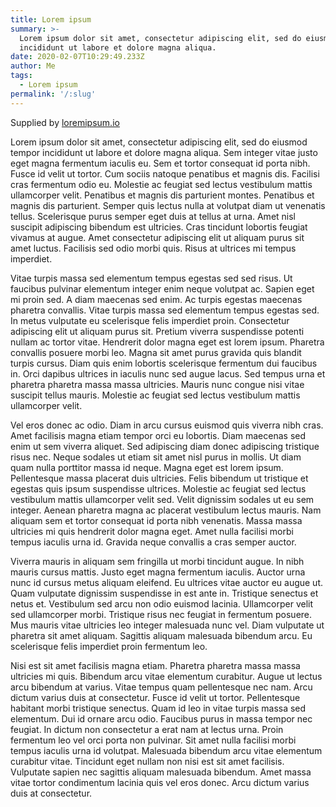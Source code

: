 ```yaml
---
title: Lorem ipsum
summary: >-
  Lorem ipsum dolor sit amet, consectetur adipiscing elit, sed do eiusmod tempor
  incididunt ut labore et dolore magna aliqua.
date: 2020-02-07T10:29:49.233Z
author: Me
tags:
  - Lorem ipsum
permalink: '/:slug'
---
```

Supplied by [loremipsum.io](https://loremipsum.io/)

Lorem ipsum dolor sit amet, consectetur adipiscing elit, sed do eiusmod tempor incididunt ut labore et dolore magna aliqua. Sem integer vitae justo eget magna fermentum iaculis eu. Sem et tortor consequat id porta nibh. Fusce id velit ut tortor. Cum sociis natoque penatibus et magnis dis. Facilisi cras fermentum odio eu. Molestie ac feugiat sed lectus vestibulum mattis ullamcorper velit. Penatibus et magnis dis parturient montes. Penatibus et magnis dis parturient. Semper quis lectus nulla at volutpat diam ut venenatis tellus. Scelerisque purus semper eget duis at tellus at urna. Amet nisl suscipit adipiscing bibendum est ultricies. Cras tincidunt lobortis feugiat vivamus at augue. Amet consectetur adipiscing elit ut aliquam purus sit amet luctus. Facilisis sed odio morbi quis. Risus at ultrices mi tempus imperdiet.

Vitae turpis massa sed elementum tempus egestas sed sed risus. Ut faucibus pulvinar elementum integer enim neque volutpat ac. Sapien eget mi proin sed. A diam maecenas sed enim. Ac turpis egestas maecenas pharetra convallis. Vitae turpis massa sed elementum tempus egestas sed. In metus vulputate eu scelerisque felis imperdiet proin. Consectetur adipiscing elit ut aliquam purus sit. Pretium viverra suspendisse potenti nullam ac tortor vitae. Hendrerit dolor magna eget est lorem ipsum. Pharetra convallis posuere morbi leo. Magna sit amet purus gravida quis blandit turpis cursus. Diam quis enim lobortis scelerisque fermentum dui faucibus in. Orci dapibus ultrices in iaculis nunc sed augue lacus. Sed tempus urna et pharetra pharetra massa massa ultricies. Mauris nunc congue nisi vitae suscipit tellus mauris. Molestie ac feugiat sed lectus vestibulum mattis ullamcorper velit.

Vel eros donec ac odio. Diam in arcu cursus euismod quis viverra nibh cras. Amet facilisis magna etiam tempor orci eu lobortis. Diam maecenas sed enim ut sem viverra aliquet. Sed adipiscing diam donec adipiscing tristique risus nec. Neque sodales ut etiam sit amet nisl purus in mollis. Ut diam quam nulla porttitor massa id neque. Magna eget est lorem ipsum. Pellentesque massa placerat duis ultricies. Felis bibendum ut tristique et egestas quis ipsum suspendisse ultrices. Molestie ac feugiat sed lectus vestibulum mattis ullamcorper velit sed. Velit dignissim sodales ut eu sem integer. Aenean pharetra magna ac placerat vestibulum lectus mauris. Nam aliquam sem et tortor consequat id porta nibh venenatis. Massa massa ultricies mi quis hendrerit dolor magna eget. Amet nulla facilisi morbi tempus iaculis urna id. Gravida neque convallis a cras semper auctor.

Viverra mauris in aliquam sem fringilla ut morbi tincidunt augue. In nibh mauris cursus mattis. Justo eget magna fermentum iaculis. Auctor urna nunc id cursus metus aliquam eleifend. Eu ultrices vitae auctor eu augue ut. Quam vulputate dignissim suspendisse in est ante in. Tristique senectus et netus et. Vestibulum sed arcu non odio euismod lacinia. Ullamcorper velit sed ullamcorper morbi. Tristique risus nec feugiat in fermentum posuere. Mus mauris vitae ultricies leo integer malesuada nunc vel. Diam vulputate ut pharetra sit amet aliquam. Sagittis aliquam malesuada bibendum arcu. Eu scelerisque felis imperdiet proin fermentum leo.

Nisi est sit amet facilisis magna etiam. Pharetra pharetra massa massa ultricies mi quis. Bibendum arcu vitae elementum curabitur. Augue ut lectus arcu bibendum at varius. Vitae tempus quam pellentesque nec nam. Arcu dictum varius duis at consectetur. Fusce id velit ut tortor. Pellentesque habitant morbi tristique senectus. Quam id leo in vitae turpis massa sed elementum. Dui id ornare arcu odio. Faucibus purus in massa tempor nec feugiat. In dictum non consectetur a erat nam at lectus urna. Proin fermentum leo vel orci porta non pulvinar. Sit amet nulla facilisi morbi tempus iaculis urna id volutpat. Malesuada bibendum arcu vitae elementum curabitur vitae. Tincidunt eget nullam non nisi est sit amet facilisis. Vulputate sapien nec sagittis aliquam malesuada bibendum. Amet massa vitae tortor condimentum lacinia quis vel eros donec. Arcu dictum varius duis at consectetur.

